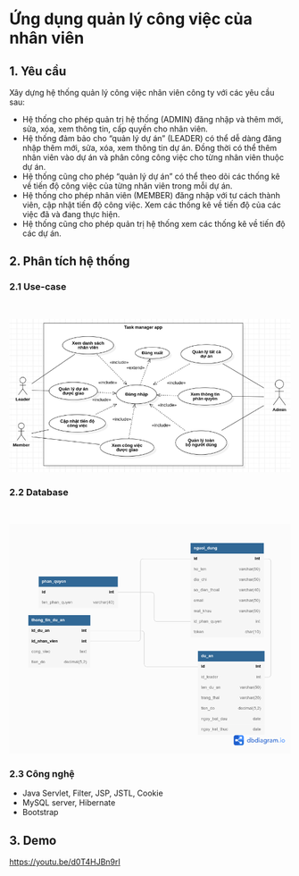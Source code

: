 # Ứng dụng quản lý  công việc của nhân viên 

## 1. Yêu cầu 
Xây dựng hệ thống quản lý công việc nhân viên công ty với các yêu cầu sau:
- Hệ thống cho phép quản trị hệ thống (ADMIN) đăng nhập và thêm mới, sửa, xóa,
xem thông tin, cấp quyền cho nhân viên.
- Hệ thống đảm bảo cho “quản lý dự án” (LEADER) có thể dễ dàng đăng nhập thêm
mới, sửa, xóa, xem thông tin dự án. Đồng thời có thể thêm nhân viên vào dự án và phân công công việc cho từng nhân viên thuộc dự án.
- Hệ thống cũng cho phép “quản lý dự án” có thể theo dõi các thống kê về tiến độ công việc của từng nhân viên trong mỗi dự án.
- Hệ thống cho phép nhân viên (MEMBER) đăng nhập với tư cách thành viên, cập nhật tiến độ công việc. Xem các thống kê về tiến độ của các việc đã và đang thực hiện.
- Hệ thống cũng cho phép quản trị hệ thống xem các thống kê về tiến độ các dự án.

## 2. Phân tích hệ thống 
### 2.1 Use-case 
<br/>
<p align="center">
    <img src="doc/use-case.png" width="700"><br/>



### 2.2 Database
<br/>
<p align="center">
    <img src="doc/database.png" width="700">
</p>

### 2.3 Công nghệ 
- Java Servlet, Filter, JSP, JSTL, Cookie
- MySQL server, Hibernate
- Bootstrap

## 3. Demo

https://youtu.be/d0T4HJBn9rI